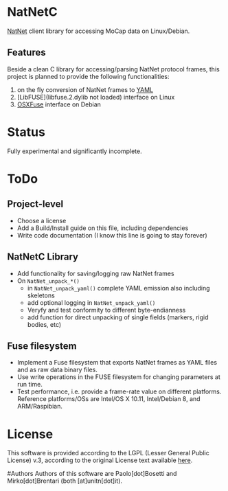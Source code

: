 # NatNetC
[NatNet](http://www.optitrack.com/products/natnet-sdk/) client library for accessing MoCap data on Linux/Debian.

## Features
Beside a clean C library for accessing/parsing NatNet protocol frames, this project is planned to provide the following functionalities:

1. on the fly conversion of NatNet frames to [YAML](http://pyyaml.org/wiki/LibYAML)
2. [LibFUSE](libfuse.2.dylib not loaded) interface on Linux
3. [OSXFuse](https://osxfuse.github.io) interface on Debian

# Status
Fully experimental and significantly incomplete.

# ToDo
## Project-level
- Choose a license
- Add a Build/Install guide on this file, including dependencies
- Write code documentation (I know this line is going to stay forever)

## NatNetC Library
- Add functionality for saving/logging raw NatNet frames
- On `NatNet_unpack_*()`
  - in `NatNet_unpack_yaml()` complete YAML emission also including skeletons
  - add optional logging in `NatNet_unpack_yaml()`
  - Veryfy and test conformity to different byte-endianness
  - add function for direct unpacking of single fields (markers, rigid bodies, etc)

## Fuse filesystem
- Implement a Fuse filesystem that exports NatNet frames as YAML files and as raw data binary files.
- Use write operations in the FUSE filesystem for changing parameters at run time.
- Test performance, i.e. provide a frame-rate value on different platforms. Reference platforms/OSs are Intel/OS X 10.11, Intel/Debian 8, and ARM/Raspibian.


# License
This software is provided according to the LGPL (Lesser General Public License) v.3, according to the original License text available [here](http://www.gnu.org/licenses/lgpl.html).

#Authors
Authors of this software are Paolo[dot]Bosetti and Mirko[dot]Brentari (both [at]unitn[dot]it).
